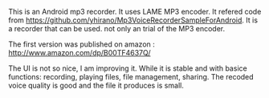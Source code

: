 
This is an Android mp3 recorder. It uses LAME MP3 encoder. It refered code from https://github.com/yhirano/Mp3VoiceRecorderSampleForAndroid.
It is a recorder that can be used. not only an trial of the MP3 encoder. 

The first version was published on amazon : http://www.amazon.com/dp/B00TF4637Q/ 

The UI is not so nice, I am improving it. While it is stable and with basice functions: recording, playing files, file management, sharing. The recoded voice quality is good and the file it produces is small.
